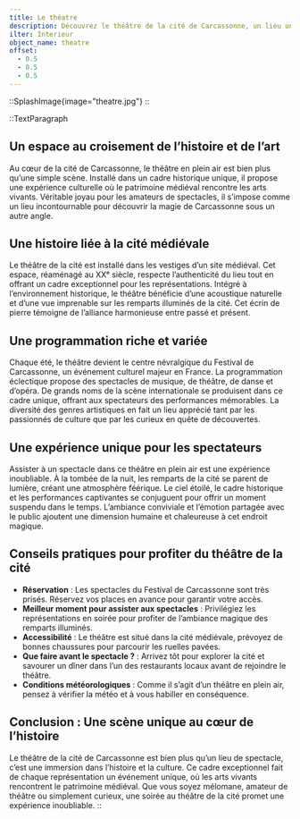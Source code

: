 ```yaml
---
title: Le théatre
description: Découvrez le théâtre de la cité de Carcassonne, un lieu unique mêlant patrimoine médiéval et arts vivants. Assistez à des spectacles magiques dans un cadre historique exceptionnel, au cœur des remparts illuminés. Une expérience incontournable lors de votre visite à Carcassonne.
ilter: Interieur
object_name: theatre
offset:
  - 0.5
  - 0.5
  - 0.5
---
```


::SplashImage{image="theatre.jpg"}
::

::TextParagraph

## Un espace au croisement de l’histoire et de l’art

Au cœur de la cité de Carcassonne, le théâtre en plein air est bien plus qu’une simple scène. Installé dans un cadre historique unique, il propose une expérience culturelle où le patrimoine médiéval rencontre les arts vivants. Véritable joyau pour les amateurs de spectacles, il s’impose comme un lieu incontournable pour découvrir la magie de Carcassonne sous un autre angle.

## Une histoire liée à la cité médiévale

Le théâtre de la cité est installé dans les vestiges d’un site médiéval. Cet espace, réaménagé au XXᵉ siècle, respecte l’authenticité du lieu tout en offrant un cadre exceptionnel pour les représentations. Intégré à l’environnement historique, le théâtre bénéficie d’une acoustique naturelle et d’une vue imprenable sur les remparts illuminés de la cité. Cet écrin de pierre témoigne de l’alliance harmonieuse entre passé et présent.

## Une programmation riche et variée

Chaque été, le théâtre devient le centre névralgique du Festival de Carcassonne, un événement culturel majeur en France. La programmation éclectique propose des spectacles de musique, de théâtre, de danse et d’opéra. De grands noms de la scène internationale se produisent dans ce cadre unique, offrant aux spectateurs des performances mémorables. La diversité des genres artistiques en fait un lieu apprécié tant par les passionnés de culture que par les curieux en quête de découvertes.

## Une expérience unique pour les spectateurs

Assister à un spectacle dans ce théâtre en plein air est une expérience inoubliable. À la tombée de la nuit, les remparts de la cité se parent de lumière, créant une atmosphère féérique. Le ciel étoilé, le cadre historique et les performances captivantes se conjuguent pour offrir un moment suspendu dans le temps. L’ambiance conviviale et l’émotion partagée avec le public ajoutent une dimension humaine et chaleureuse à cet endroit magique.

## Conseils pratiques pour profiter du théâtre de la cité

- **Réservation** : Les spectacles du Festival de Carcassonne sont très prisés. Réservez vos places en avance pour garantir votre accès.
- **Meilleur moment pour assister aux spectacles** : Privilégiez les représentations en soirée pour profiter de l’ambiance magique des remparts illuminés.
- **Accessibilité** : Le théâtre est situé dans la cité médiévale, prévoyez de bonnes chaussures pour parcourir les ruelles pavées.
- **Que faire avant le spectacle ?** : Arrivez tôt pour explorer la cité et savourer un dîner dans l’un des restaurants locaux avant de rejoindre le théâtre.
- **Conditions météorologiques** : Comme il s’agit d’un théâtre en plein air, pensez à vérifier la météo et à vous habiller en conséquence.

## Conclusion : Une scène unique au cœur de l’histoire

Le théâtre de la cité de Carcassonne est bien plus qu’un lieu de spectacle, c’est une immersion dans l’histoire et la culture. Ce cadre exceptionnel fait de chaque représentation un événement unique, où les arts vivants rencontrent le patrimoine médiéval. Que vous soyez mélomane, amateur de théâtre ou simplement curieux, une soirée au théâtre de la cité promet une expérience inoubliable.
::
